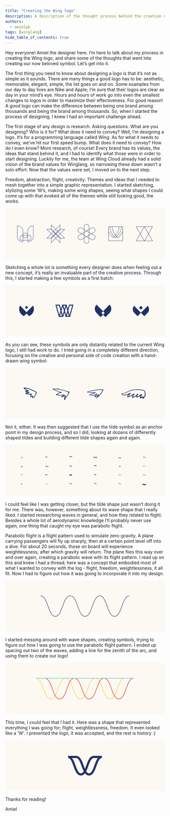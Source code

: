 ```yaml
---
title: "Creating the Wing logo"
description: A description of the thought process behind the creation of the Wing logo
authors: 
  - amielpb
tags: [winglang]
hide_table_of_contents: true
---
```


Hey everyone! Amiel the designer here. I’m here to talk about my process in creating the Wing logo, and share some of the thoughts that went into creating our now beloved symbol. Let’s get into it.

The first thing you need to know about designing a logo is that it’s not as simple as it sounds. There are many things a good logo has to be: aesthetic, memorable, elegant, simple, the list goes on and on. Some examples from our day to day lives are Nike and Apple; I’m sure that their logos are clear as day in your mind’s eye. Hours and hours of work go into even the smallest changes to logos in order to maximize their effectiveness. For good reason! A good logo can make the difference between being one brand among thousands and being the brand among thousands. So, when I started the process of designing, I knew I had an important challenge ahead.

The first stage of any design is research. Asking questions. What are you designing? Who is it for? What does it need to convey? Well, I’m designing a logo. It’s for a programming language called Wing. As for what it needs to convey, we’ve hit our first speed bump. What does it need to convey? How do I even know? More research, of course! Every brand has its values, the ideas that stand behind it, and I had to identify what those were in order to start designing. Luckily for me, the team at Wing Cloud already had a solid vision of the brand values for Winglang, so narrowing these down wasn’t a solo effort. Now that the values were set, I moved on to the next step.

Freedom, abstraction, flight, creativity. Themes and ideas that I needed to mesh together into a simple graphic representation. I started sketching, stylizing some ‘W’s, making some wing shapes, seeing what shapes I could come up with that evoked all of the themes while still looking good, the works.

![Alt text](<assets/amiel blog 1.png>)

Sketching a whole lot is something every designer does when feeling out a new concept, it’s really an invaluable part of the creative process. Through this, I started making a few symbols as a first batch:

![Alt text](<assets/amiel blog 2.png>)

As you can see, these symbols are only distantly related to the current Wing logo, I still had work to do. I tried going in a completely different direction, focusing on the creative and personal side of code creation with a hand-drawn wing symbol:

![Alt text](<assets/amiel blog 3.png>)

Not it, either. It was then suggested that I use the tilde symbol as an anchor point in my design process, and so I did; looking at dozens of differently shaped tildes and building different tilde shapes again and again.

![Alt text](<assets/amiel blog 4.png>)

 I could feel like I was getting closer, but the tilde shape just wasn’t doing it for me. There was, however, something about its wave shape that I really liked. I started researching waves in general, and how they related to flight. Besides a whole lot of aerodynamic knowledge I’ll probably never use again, one thing that caught my eye was parabolic flight.

Parabolic flight is a flight pattern used to simulate zero-gravity. A plane carrying passengers will fly up sharply, then at a certain point level off into a dive. For about 20 seconds, those on board will experience weightlessness, after which gravity will return. The plane flies this way over and over again, creating a parabolic wave with its flight pattern. I read up on this and knew I had a thread; here was a concept that embodied most of what I wanted to convey with the log - flight, freedom, weightlessness, it all fit. Now I had to figure out how it was going to incorporate it into my design. 

![Alt text](<assets/amiel blog 5.png>)

I started messing around with wave shapes, creating symbols, trying to figure out how I was going to use the parabolic flight pattern. I ended up spacing out two of the waves, adding a line for the zenith of the arc, and using them to create our logo!

![Alt text](<assets/amiel blog 6.png>)

This time, I could feel that I had it. Here was a shape that represented everything I was going for; flight, weightlessness, freedom. It even looked like a 'W'. I presented the logo, it was accepted, and the rest is history :) 

![Alt text](<assets/amiel blog 7.png>)

Thanks for reading!

Amiel



